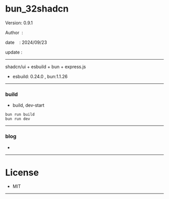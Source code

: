 ﻿# bun_32shadcn

 Version: 0.9.1

 Author  :

 date    : 2024/09/23 

 update :

***

shadcn/ui + esbuild + bun + express.js

* esbuild: 0.24.0 , bun:1.1.26

***
### build

* build, dev-start

```
bun run build
bun run dev
```

***
### blog

*

***
# License

* MIT

***


